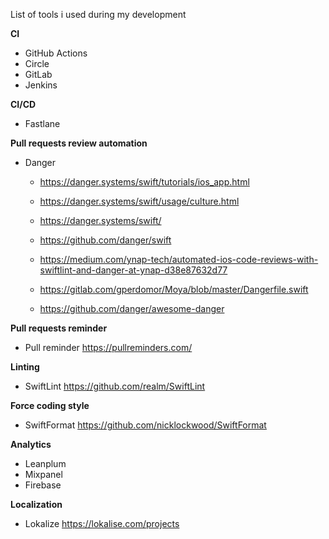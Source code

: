 List of tools i used during my development

**CI**
* GitHub Actions
* Circle 
* GitLab
* Jenkins 

**CI/CD**
* Fastlane 

**Pull requests review automation** 
* Danger 
  - https://danger.systems/swift/tutorials/ios_app.html
  - https://danger.systems/swift/usage/culture.html
  - https://danger.systems/swift/
  - https://github.com/danger/swift
  - https://medium.com/ynap-tech/automated-ios-code-reviews-with-swiftlint-and-danger-at-ynap-d38e87632d77
  
  - https://gitlab.com/gperdomor/Moya/blob/master/Dangerfile.swift
  - https://github.com/danger/awesome-danger

**Pull requests reminder**
* Pull reminder https://pullreminders.com/

**Linting**
* SwiftLint https://github.com/realm/SwiftLint

**Force coding style**
* SwiftFormat https://github.com/nicklockwood/SwiftFormat

**Analytics**
* Leanplum 
* Mixpanel
* Firebase 

**Localization**
* Lokalize https://lokalise.com/projects

